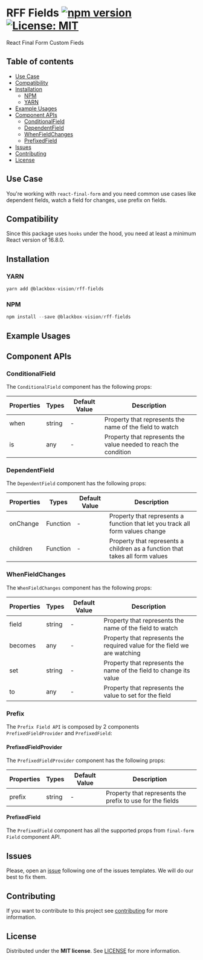 # RFF Fields [![npm version](https://badge.fury.io/js/%40blackbox-vision%2Frff-fields.svg)](https://badge.fury.io/js/%40blackbox-vision%2Frff-fields) [![License: MIT](https://img.shields.io/badge/License-MIT-brightgreen.svg)](https://opensource.org/licenses/MIT)

React Final Form Custom Fieds

## Table of contents

- [Use Case](#use-case)
- [Compatibility](#compatibility)
- [Installation](#installation)
  - [NPM](#npm)
  - [YARN](#yarn)
- [Example Usages](#example-usages)
- [Component APIs](#component-apis)
  - [ConditionalField](#conditionalfield)
  - [DependentField](#dependentfield)
  - [WhenFieldChanges](#whenfieldchanges)
  - [PrefixedField](#prefix)
- [Issues](#issues)
- [Contributing](#contributing)
- [License](#license)

## Use Case

You're working with `react-final-form` and you need common use cases like dependent fields, watch a field for changes, use prefix on fields.

## Compatibility

Since this package uses `hooks` under the hood, you need at least a minimum React version of 16.8.0.

## Installation

### YARN

```javascript
yarn add @blackbox-vision/rff-fields
```

### NPM

```javascript
npm install --save @blackbox-vision/rff-fields
```

## Example Usages

## Component APIs

### ConditionalField

The `ConditionalField` component has the following props:

| Properties | Types  | Default Value | Description                                                      |
| ---------- | ------ | ------------- | ---------------------------------------------------------------- |
| when       | string | -             | Property that represents the name of the field to watch          |
| is         | any    | -             | Property that represents the value needed to reach the condition |

### DependentField

The `DependentField` component has the following props:

| Properties | Types    | Default Value | Description                                                                   |
| ---------- | -------- | ------------- | ----------------------------------------------------------------------------- |
| onChange   | Function | -             | Property that represents a function that let you track all form values change |
| children   | Function | -             | Property that represents a children as a function that takes all form values  |

### WhenFieldChanges

The `WhenFieldChanges` component has the following props:

| Properties | Types  | Default Value | Description                                                               |
| ---------- | ------ | ------------- | ------------------------------------------------------------------------- |
| field      | string | -             | Property that represents the name of the field to watch                   |
| becomes    | any    | -             | Property that represents the required value for the field we are watching |
| set        | string | -             | Property that represents the name of the field to change its value        |
| to         | any    | -             | Property that represents the value to set for the field                   |

### Prefix

The `Prefix Field API` is composed by 2 components `PrefixedFieldProvider` and `PrefixedField`:

#### PrefixedFieldProvider

The `PrefixedFieldProvider` component has the following props:

| Properties | Types  | Default Value | Description                                               |
| ---------- | ------ | ------------- | --------------------------------------------------------- |
| prefix     | string | -             | Property that represents the prefix to use for the fields |

#### PrefixedField

The `PrefixedField` component has all the supported props from `final-form` `Field` component API.

## Issues

Please, open an [issue](https://github.com/BlackBoxVision/react-final-form-helpers/issues) following one of the issues templates. We will do our best to fix them.

## Contributing

If you want to contribute to this project see [contributing](https://github.com/BlackBoxVision/react-final-form-helpers/blob/master/CONTRIBUTING.md) for more information.

## License

Distributed under the **MIT license**. See [LICENSE](https://github.com/BlackBoxVision/react-final-form-helpers/blob/master/LICENSE) for more information.

